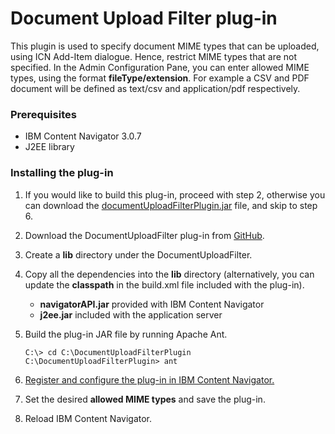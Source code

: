 # Document Upload Filter plug-in

This plugin is used to specify document MIME types that can be uploaded, using ICN Add-Item dialogue. Hence, restrict MIME types that are not specified.
In the Admin Configuration Pane, you can enter allowed MIME types, using the format **fileType/extension**. For example a CSV and PDF document will be defined as text/csv and application/pdf respectively.


### Prerequisites

* IBM Content Navigator 3.0.7
* J2EE library

### Installing the plug-in

1. If you would like to build this plug-in, proceed with step 2, otherwise you can download the [documentUploadFilterPlugin.jar](https://github.com/ibm-ecm/ibm-content-navigator-samples/tree/master/DocumentUploadFilterPlugin/documentUploadFilterPlugin.jar) file, and skip to step 6.
2. Download the DocumentUploadFilter plug-in from [GitHub](https://github.com/ibm-ecm/ibm-content-navigator-samples/tree/master/DocumentUploadFilterPlugin).
3. Create a **lib** directory under the DocumentUploadFilter.
4. Copy all the dependencies into the **lib** directory (alternatively, you can update the **classpath** in the build.xml file included with the plug-in).
    * **navigatorAPI.jar** provided with IBM Content Navigator
    * **j2ee.jar** included with the application server
5. Build the plug-in JAR file by running Apache Ant.

    ```
    C:\> cd C:\DocumentUploadFilterPlugin
    C:\DocumentUploadFilterPlugin> ant
    ```
6. [Register and configure the plug-in in IBM Content Navigator.](http://www.ibm.com/support/knowledgecenter/SSEUEX_3.0.7/com.ibm.installingeuc.doc/eucco012.htm)
7. Set the desired **allowed MIME types** and save the plug-in.
8. Reload IBM Content Navigator.